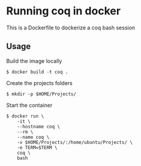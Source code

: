# Running coq in docker

This is a Dockerfile to dockerize a coq bash session

## Usage

Build the image locally

    $ docker build -t coq .

Create the projects folders

    $ mkdir -p $HOME/Projects/

Start the container

    $ docker run \
        -it \
        --hostname coq \
        --rm \
        --name coq \
        -v $HOME/Projects/:/home/ubuntu/Projects/ \
        -e TERM=$TERM \
        coq \
        bash
